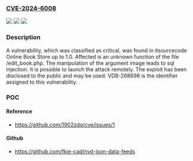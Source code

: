 ### [CVE-2024-6008](https://cve.mitre.org/cgi-bin/cvename.cgi?name=CVE-2024-6008)
![](https://img.shields.io/static/v1?label=Product&message=Online%20Book%20Store&color=blue)
![](https://img.shields.io/static/v1?label=Version&message=%3D%201.0%20&color=brighgreen)
![](https://img.shields.io/static/v1?label=Vulnerability&message=CWE-89%20SQL%20Injection&color=brighgreen)

### Description

A vulnerability, which was classified as critical, was found in itsourcecode Online Book Store up to 1.0. Affected is an unknown function of the file /edit_book.php. The manipulation of the argument image leads to sql injection. It is possible to launch the attack remotely. The exploit has been disclosed to the public and may be used. VDB-268698 is the identifier assigned to this vulnerability.

### POC

#### Reference
- https://github.com/1902zdq/cve/issues/1

#### Github
- https://github.com/fkie-cad/nvd-json-data-feeds

